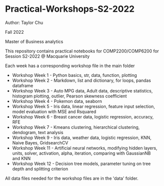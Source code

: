 # Practical-Workshops-S2-2022

Author: Taylor Chu 

Fall 2022 

Master of Business analytics 

This repository contains practical notebooks for COMP2200/COMP6200 for Session S2-2022 @ Macquarie University 

Each week has a corresponding workshop file in the main folder 

* Workshop Week 1 - Python basics, str, data, function, plotting
* Workshop Week 2 - Markdown, list and dictionary, for loops, pandas dataframe
* Workshop Week 3 - Auto MPG data, Adult data, descriptive statistics, histogram plotting, outlier, Pearson skewness coefficient
* Workshop Week 4 - Pokemon data, seaborn
* Workshop Week 5 - Iris data, linear regression, feature input selection, model evaluation with MSE and Rsquared
* Workshop Week 6 - Breast cancer data, logistic regression, accuracy, RFE
* Workshop Week 7 - Kmeans clustering, hierarchical clustering, dendogram, text analysis
* Workshop Week 9 - Iris data, weather data, logistic regression, KNN, Naive Bayes, GridsearchCV
* Workshop Week 11 - Artificial neural networks, modifying hidden layers, units, solver, activation, alpha, iteration, comparing with GaussianNB and KNN
* Workshop Week 12 - Decision tree models, parameter tuning on tree depth and splitting criterion

All data files needed for the workshop files are in the 'data' folder.
